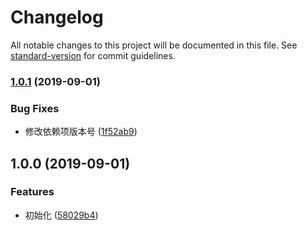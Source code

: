 # Changelog

All notable changes to this project will be documented in this file. See [standard-version](https://github.com/conventional-changelog/standard-version) for commit guidelines.

### [1.0.1](https://github.com/sm00thCr1m1n4l/eslint-config/compare/v1.0.0...v1.0.1) (2019-09-01)


### Bug Fixes

* 修改依赖项版本号 ([1f52ab9](https://github.com/sm00thCr1m1n4l/eslint-config/commit/1f52ab9))

## 1.0.0 (2019-09-01)


### Features

* 初始化 ([58029b4](https://github.com/sm00thCr1m1n4l/eslint-config/commit/58029b4))
